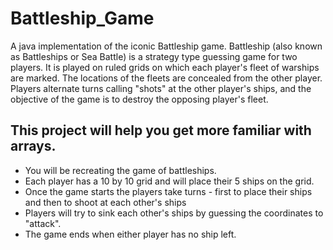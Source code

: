 # Battleship_Game
A java implementation of the iconic Battleship game. Battleship (also known as Battleships or Sea Battle) is a strategy type guessing game for two players.
It is played on ruled grids on which each player's fleet of warships are marked. 
The locations of the fleets are concealed from the other player. 
Players alternate turns calling "shots" at the other player's ships, and the objective of the game is to destroy the opposing player's fleet.


## This project will help you get more familiar with arrays.
- You will be recreating the game of battleships.
- Each player has a 10 by 10 grid and will place their 5 ships on the grid.
- Once the game starts the players take turns - first to place their ships and then to shoot at each other's ships
- Players will try to sink each other's ships by guessing the coordinates to "attack".
- The game ends when either player has no ship left.
